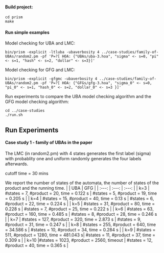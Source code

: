 #### Build project:
```console
cd prism
make
```
#### Run simple examples
Model checking for UBA and LMC:

```console
bin/prism -explicit -ltluba -ubaverbosity 4 ../case-studies/family-of-UBAs/random2.pm -pf 'P=?[ HOA: {"UBAs/uba-3.hoa", "sigma" <- s=0, "pi" <- s=1, "hash" <- s=2, "dollar" <- s=3}]'
```

Model checking for GFG and LMC:

```console
bin/prism -explicit -gfgmc -ubaverbosity 4 ../case-studies/family-of-UBAs/random2.pm -pf 'P=?[ HOA: {"GFGs/gfg-3.hoa", "sigma_0" <- s=0, "pi_0" <- s=1, "hash_0" <- s=2, "dollar_0" <- s=3 }]'
```

Run experiments to compare the UBA model checking algorithm and the GFG model checking algorithm:
```console
cd ../case-studies
./run.sh
```

## Run Experiments
#### Case study 1 - family of UBAs in the paper

The LMC (in random2.pm) with 4 states generates the first label (sigma) with probablity one and uniform randomly generates the four labels afterwards.

cutoff time = 30 mins

We report the number of states of the automata, the number of states of the product and the running time.
|         | UBA   | GFG   | 
| :---:   | :---: | :---: |
| k=3 | #states = 7, #product = 20, time = 0.122 s | #states = 5, #product = 19, time = 0.205 s   |
| k=4 | #states = 15, #product = 40, time = 0.13 s   | #states = 6, #product = 22, time = 0.224 s   |
| k=5 | #states = 31, #product = 80, time = 0.228 s   | #states = 7, #product = 25, time = 0.222 s   |
| k=6 | #states = 63, #product = 160, time = 0.485 s   | #states = 8, #product = 28, time = 0.246 s   |
| k=7 | #states = 127, #product = 320, time = 2.873 s   | #states = 9, #product = 31, time = 0.247 s   |
| k=8 | #states = 255, #product = 640, time = 34.586 s   | #states = 10, #product = 34, time = 0.284 s   |
| k=9 | #states = 511, #product = 1280, time = 481.043 s| #states = 11, #product = 37, time = 0.309 s   |
| k=10 |#states = 1023, #product = 2560, timeout   | #states = 12, #product = 40, time = 0.365 s   |
